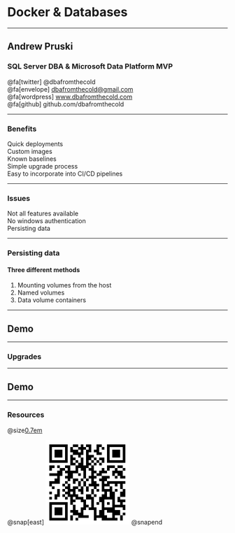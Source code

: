# Docker & Databases

---

## Andrew Pruski

### SQL Server DBA & Microsoft Data Platform MVP

@fa[twitter] @dbafromthecold <br>
@fa[envelope] dbafromthecold@gmail.com <br>
@fa[wordpress] www.dbafromthecold.com <br>
@fa[github] github.com/dbafromthecold

---

### Benefits

Quick deployments<br>
Custom images<br>
Known baselines<br>
Simple upgrade process<br>
Easy to incorporate into CI/CD pipelines

---

### Issues

Not all features available<br>
No windows authentication<br>
Persisting data<br>

---

### Persisting data

#### Three different methods
1. Mounting volumes from the host<br>
2. Named volumes<br>
3. Data volume containers<br>

---

## Demo

---

### Upgrades

---

## Demo

---

### Resources

@size[0.7em](https://github.com/dbafromthecold/Docker-Databases)<br>

@snap[east]
![QR](assets/images/Docker-Databases-QR.png)
@snapend
